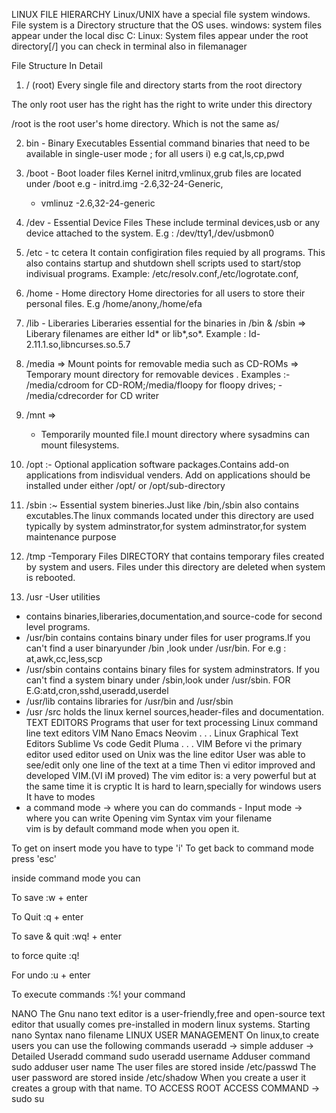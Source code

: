 LINUX FILE HIERARCHY
Linux/UNIX have a special file system windows.
File system is a Directory structure that the OS uses.
windows: system files appear under the local disc C:
Linux: System files appear under the root directory[/]
you can check in terminal also in filemanager

File Structure In Detail
1) / (root)
Every single file and directory starts from the root directory

The only root user has the right has the right to write under this directory

/root is the root user's home directory. Which is not the same as/

2) bin - Binary Executables
Essential command binaries that need to be available in single-user mode ; for all users
i) e.g cat,ls,cp,pwd

3) /boot - Boot loader files
 Kernel initrd,vmlinux,grub files are located under /boot 
 e.g - initrd.img -2.6,32-24-Generic,
     - vmlinuz -2.6,32-24-generic
4) /dev - Essential Device Files
   These include terminal devices,usb or any device attached to the system.
   E.g : /dev/tty1,/dev/usbmon0
5) /etc - tc cetera
    It contain configiration files requied by all programs. This also contains startup and shutdown shell scripts used to start/stop indivisual programs. 
    Example: /etc/resolv.conf,/etc/logrotate.conf,
6) /home - Home directory
   Home directories for all users to store their personal files.
 E.g /home/anony,/home/efa
7) /lib - Liberaries
   Liberaries essential for the binaries in /bin & /sbin
    => Liberary filenames are either Id* or lib*,so*.
    Example : Id-2.11.1.so,libncurses.so.5.7
8) /media =>
 Mount  points for removable media such as CD-ROMs
    => Temporary mount directory for removable devices .
    Examples :- /media/cdroom for CD-ROM;/media/floopy for floopy drives;
              - /media/cdrecorder for CD writer 
9) /mnt =>
    - Temporarily mounted file.I mount directory where sysadmins can mount filesystems.
10) /opt :-
   Optional application software packages.Contains add-on applications from indisvidual venders.
   Add on applications should be installed under either /opt/ or /opt/sub-directory 
11) /sbin :~
   Essential system bineries.Just like /bin,/sbin also contains excutables.The linux commands located under this directory are used typically by system  adminstrator,for system adminstrator,for system maintenance purpose  
12) /tmp -Temporary Files
  DIRECTORY that contains temporary files created by system and users.
  Files under this directory are  deleted when system is rebooted.
13) /usr -User utilities
   - contains binaries,liberaries,documentation,and source-code for second level programs.
   - /usr/bin contains contains binary under files for user programs.If you can't find a user binaryunder /bin ,look under /usr/bin. For e.g : at,awk,cc,less,scp
   - /usr/sbin contains contains binary files  for system adminstrators. If you can't find a system binary under /sbin,look under /usr/sbin. FOR E.G:atd,cron,sshd,useradd,userdel
   - /usr/lib contains libraries for /usr/bin and /usr/sbin
   - /usr /src holds the linux kernel sources,header-files and documentation.
TEXT EDITORS
Programs that user for text processing
Linux command line text editors
VIM
Nano
Emacs
Neovim
. . .
Linux Graphical Text Editors
Sublime
Vs code
Gedit
Pluma
. . .
VIM
Before vi the primary editor used editor used on Unix was the line editor
User was able to see/edit only one line of the text at a time
Then vi editor improved and developed VIM.(VI iM proved)
The vim editor is:
a very powerful
but at the same time it is cryptic
It is hard to learn,specially for windows users
It have to modes
- a command mode -> where you can do commands - Input mode -> where you can write
Opening vim
 Syntax
    vim your filename       
vim is by default command mode when you open it.

To get on insert mode you have to type 'i' To get back to command mode press 'esc'

inside command mode you can

To save :w + enter

To Quit :q + enter

To save & quit :wq! + enter

to force quite :q!

For undo :u + enter

To execute commands :%! your command

NANO
  The Gnu nano text editor is a user-friendly,free and open-source text editor that usually comes pre-installed in modern linux systems.
Starting nano
    Syntax
         nano filename
LINUX USER MANAGEMENT
On linux,to create users you can use the following commands
useradd -> simple
adduser -> Detailed
Useradd command
sudo useradd username
Adduser command
sudo adduser user name
The user files are stored inside /etc/passwd
The user password are stored inside /etc/shadow
When you create a user it creates a group with that name.
TO ACCESS ROOT ACCESS
   COMMAND
      -> sudo su 